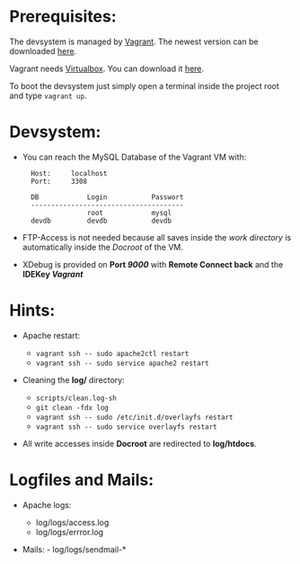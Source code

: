 Prerequisites:
===

The devsystem is managed by [Vagrant](https://www.vagrantup.com). The newest version can be downloaded [here](https://www.vagrantup.com/downloads.html).

Vagrant needs [Virtualbox](https://www.virtualbox.org). You can download it [here](https://www.virtualbox.org/wiki/Downloads).

To boot the devsystem just simply open a terminal inside the project root and type `vagrant up`.


Devsystem:
===
- You can reach the MySQL Database of the Vagrant VM with:

        Host:     localhost
        Port:     3308

        DB            Login           Passwort
        --------------------------------------
                      root            mysql
        devdb         devdb           devdb

- FTP-Access is not needed because all saves inside the *work directory* is automatically inside the *Docroot* of the VM.

- XDebug is provided on **Port *9000*** with **Remote Connect back** and the **IDEKey *Vagrant***


Hints:
===

 - Apache restart:
    - `vagrant ssh -- sudo apache2ctl restart`
    - `vagrant ssh -- sudo service apache2 restart`

 - Cleaning the **log/** directory:
    - `scripts/clean.log-sh`
    - `git clean -fdx log`
	- `vagrant ssh -- sudo /etc/init.d/overlayfs restart`
	- `vagrant ssh -- sudo service overlayfs restart`

 - All write accesses inside **Docroot** are redirected to **log/htdocs**.
   

Logfiles and Mails:
===

 - Apache logs:
    - log/logs/access.log
	- log/logs/errror.log

 - Mails:
		- log/logs/sendmail-*